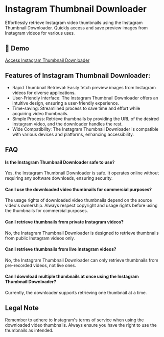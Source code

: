 # Instagram Thumbnail Downloader

Effortlessly retrieve Instagram video thumbnails using the Instagram Thumbnail Downloader. Quickly access and save preview images from Instagram videos for various uses.

## 🔗 Demo

[Access Instagram Thumbnail Downloader](https://imgpanda.com/instagram-video-thumbnail-downloader/)

## Features of Instagram Thumbnail Downloader:

- Rapid Thumbnail Retrieval: Easily fetch preview images from Instagram videos for diverse applications.
- User-Friendly Interface: The Instagram Thumbnail Downloader offers an intuitive design, ensuring a user-friendly experience.
- Time-saving: Streamlined process to save time and effort while acquiring video thumbnails.
- Simple Process: Retrieve thumbnails by providing the URL of the desired Instagram video, and the downloader handles the rest.
- Wide Compatibility: The Instagram Thumbnail Downloader is compatible with various devices and platforms, enhancing accessibility.

## FAQ

#### Is the Instagram Thumbnail Downloader safe to use?

Yes, the Instagram Thumbnail Downloader is safe. It operates online without requiring any software downloads, ensuring security.

#### Can I use the downloaded video thumbnails for commercial purposes?

The usage rights of downloaded video thumbnails depend on the source video's ownership. Always respect copyright and usage rights before using the thumbnails for commercial purposes.

#### Can I retrieve thumbnails from private Instagram videos?

No, the Instagram Thumbnail Downloader is designed to retrieve thumbnails from public Instagram videos only.

#### Can I retrieve thumbnails from live Instagram videos?

No, the Instagram Thumbnail Downloader can only retrieve thumbnails from pre-recorded videos, not live ones.

#### Can I download multiple thumbnails at once using the Instagram Thumbnail Downloader?

Currently, the downloader supports retrieving one thumbnail at a time.

## Legal Note

Remember to adhere to Instagram's terms of service when using the downloaded video thumbnails. Always ensure you have the right to use the thumbnails as intended.
